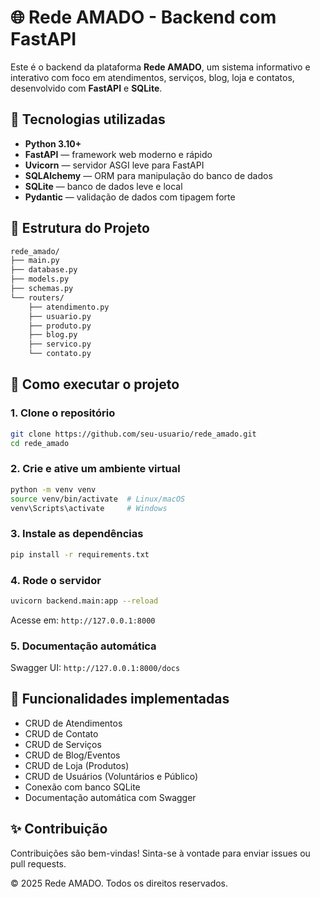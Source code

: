 # 🌐 Rede AMADO - Backend com FastAPI

Este é o backend da plataforma **Rede AMADO**, um sistema informativo e interativo com foco em atendimentos, serviços, blog, loja e contatos, desenvolvido com **FastAPI** e **SQLite**.

## 🚀 Tecnologias utilizadas

- **Python 3.10+**
- **FastAPI** — framework web moderno e rápido
- **Uvicorn** — servidor ASGI leve para FastAPI
- **SQLAlchemy** — ORM para manipulação do banco de dados
- **SQLite** — banco de dados leve e local
- **Pydantic** — validação de dados com tipagem forte

## 📁 Estrutura do Projeto

```bash
rede_amado/
├── main.py
├── database.py
├── models.py
├── schemas.py
└── routers/
    ├── atendimento.py
    ├── usuario.py
    ├── produto.py
    ├── blog.py
    ├── servico.py
    └── contato.py
```

## 🧪 Como executar o projeto

### 1. Clone o repositório
```bash
git clone https://github.com/seu-usuario/rede_amado.git
cd rede_amado
``` 

### 2. Crie e ative um ambiente virtual
```bash
python -m venv venv
source venv/bin/activate  # Linux/macOS
venv\Scripts\activate     # Windows
```

### 3. Instale as dependências
```bash
pip install -r requirements.txt
```

### 4. Rode o servidor
```bash
uvicorn backend.main:app --reload
```
Acesse em: `http://127.0.0.1:8000`

### 5. Documentação automática

Swagger UI: `http://127.0.0.1:8000/docs`

## 📌 Funcionalidades implementadas

- CRUD de Atendimentos
- CRUD de Contato
- CRUD de Serviços
- CRUD de Blog/Eventos
- CRUD de Loja (Produtos)
- CRUD de Usuários (Voluntários e Público)
- Conexão com banco SQLite
- Documentação automática com Swagger

## ✨ Contribuição

Contribuições são bem-vindas! Sinta-se à vontade para enviar issues ou pull requests.

© 2025 Rede AMADO. Todos os direitos reservados.
